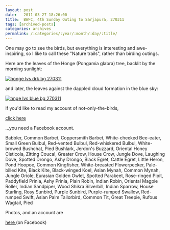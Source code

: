```yaml
---
layout: post
date:	2011-03-27 18:26:00
title:  BWFC, 4th Sunday Outing to Sarjapura, 270311
tags: [archived-posts]
categories: archives
permalink: /:categories/:year/:month/:day/:title/
---
```

One may go to see the birds, but everything is interesting and awe-inspiring, so I like to call these "Nature trails", rather than birding outings.

Here are the leaves of the Honge (Pongamia glabra) tree, backlit by the morning sunlight:


<a href="http://s1142.photobucket.com/albums/n602/Deepapctrsglr/?action=view&amp;current=IMG_5443.jpg" target="_blank"><img src="http://i1142.photobucket.com/albums/n602/Deepapctrsglr/IMG_5443.jpg" border="0" alt="honge lvs drk bg 270311"></a>

and later,  the leaves against the dappled cloud formation in the blue sky:


<a href="http://s1142.photobucket.com/albums/n602/Deepapctrsglr/?action=view&amp;current=IMG_5502.jpg" target="_blank"><img src="http://i1142.photobucket.com/albums/n602/Deepapctrsglr/IMG_5502.jpg" border="0" alt="hnge lvs blue bg 270311"></a>


If you'd like to read my account of not-only-the-birds,

<a href="http://www.facebook.com/photo.php?fbid=10150121833738878#!/album.php?aid=291806&amp;id=587058877">  click here </a>

...you need a Facebook account.



<lj-cut text=" Here&#39;s the bird list">

Babbler, Common
Barbet, Coppersmith
Barbet, White-cheeked
Bee-eater, Small Green
Bulbul, Red-vented
Bulbul, Red-whiskered
Bulbul, White-browed
Bushchat, Pied
Bushlark, Jerdon's
Buzzard, Oriental Honey
Cisticola, Zitting
Coucal, Greater
Crow, House
Crow, Jungle
Dove, Laughing
Dove, Spotted
Drongo, Ashy
Drongo, Black
Egret, Cattle
Egret,  Little
Heron, Pond
Hoopoe, Common
Kingfisher, White-breasted
Flowerpecker, Pale-billed
Kite, Black
Kite, Black-winged
Koel, Asian
Mynah, Common
Mynah, Jungle
Oriole, Eurasian Golden
Owlet, Spotted
Parakeet, Rose-ringed
Pipit, Paddyfield
Prinia, Ashy
Prinia, Plain
Robin, Indian
Robin, Oriental Magpie
Roller, Indian
Sandpiper, Wood
Shikra
Silverbill, Indian
Sparrow, House
Starling, Rosy
Sunbird, Purple
Sunbird, Purple-rumped
Swallow, Red-rumped
Swift, Asian Palm 
Tailorbird, Common
Tit, Great
Treepie, Rufous
Wagtail, Pied

</lj-cut>

Photos, and an account are

<a href="http://www.facebook.com/photo.php?fbid=10150121833738878#!/album.php?aid=291806&amp;id=587058877"> here </a> (on Facebook)
